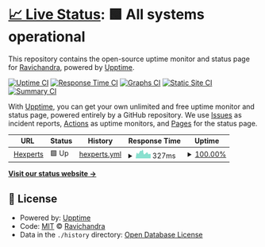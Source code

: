 # [📈 Live Status](https://Ravichandra-C.github.io/HexpertsUptime): <!--live status--> **🟩 All systems operational**

This repository contains the open-source uptime monitor and status page for [Ravichandra](https://Ravichandra-C.github.io/HexpertsUptime), powered by [Upptime](https://github.com/upptime/upptime).

[![Uptime CI](https://github.com/Ravichandra-C/HexpertsUptime/workflows/Uptime%20CI/badge.svg)](https://github.com/Ravichandra-C/HexpertsUptime/actions?query=workflow%3A%22Uptime+CI%22)
[![Response Time CI](https://github.com/Ravichandra-C/HexpertsUptime/workflows/Response%20Time%20CI/badge.svg)](https://github.com/Ravichandra-C/HexpertsUptime/actions?query=workflow%3A%22Response+Time+CI%22)
[![Graphs CI](https://github.com/Ravichandra-C/HexpertsUptime/workflows/Graphs%20CI/badge.svg)](https://github.com/Ravichandra-C/HexpertsUptime/actions?query=workflow%3A%22Graphs+CI%22)
[![Static Site CI](https://github.com/Ravichandra-C/HexpertsUptime/workflows/Static%20Site%20CI/badge.svg)](https://github.com/Ravichandra-C/HexpertsUptime/actions?query=workflow%3A%22Static+Site+CI%22)
[![Summary CI](https://github.com/Ravichandra-C/HexpertsUptime/workflows/Summary%20CI/badge.svg)](https://github.com/Ravichandra-C/HexpertsUptime/actions?query=workflow%3A%22Summary+CI%22)

With [Upptime](https://upptime.js.org), you can get your own unlimited and free uptime monitor and status page, powered entirely by a GitHub repository. We use [Issues](https://github.com/Ravichandra-C/HexpertsUptime/issues) as incident reports, [Actions](https://github.com/Ravichandra-C/HexpertsUptime/actions) as uptime monitors, and [Pages](https://Ravichandra-C.github.io/HexpertsUptime) for the status page.

<!--start: status pages-->
<!-- This summary is generated by Upptime (https://github.com/upptime/upptime) -->
<!-- Do not edit this manually, your changes will be overwritten -->
<!-- prettier-ignore -->
| URL | Status | History | Response Time | Uptime |
| --- | ------ | ------- | ------------- | ------ |
| <img alt="" src="https://icons.duckduckgo.com/ip3/hexperts.hexagon.com.ico" height="13"> [Hexperts](https://hexperts.hexagon.com) | 🟩 Up | [hexperts.yml](https://github.com/Ravichandra-C/HexpertsUptime/commits/HEAD/history/hexperts.yml) | <details><summary><img alt="Response time graph" src="./graphs/hexperts/response-time-week.png" height="20"> 327ms</summary><br><a href="https://Ravichandra-C.github.io/HexpertsUptime/history/hexperts"><img alt="Response time 364" src="https://img.shields.io/endpoint?url=https%3A%2F%2Fraw.githubusercontent.com%2FRavichandra-C%2FHexpertsUptime%2FHEAD%2Fapi%2Fhexperts%2Fresponse-time.json"></a><br><a href="https://Ravichandra-C.github.io/HexpertsUptime/history/hexperts"><img alt="24-hour response time 251" src="https://img.shields.io/endpoint?url=https%3A%2F%2Fraw.githubusercontent.com%2FRavichandra-C%2FHexpertsUptime%2FHEAD%2Fapi%2Fhexperts%2Fresponse-time-day.json"></a><br><a href="https://Ravichandra-C.github.io/HexpertsUptime/history/hexperts"><img alt="7-day response time 327" src="https://img.shields.io/endpoint?url=https%3A%2F%2Fraw.githubusercontent.com%2FRavichandra-C%2FHexpertsUptime%2FHEAD%2Fapi%2Fhexperts%2Fresponse-time-week.json"></a><br><a href="https://Ravichandra-C.github.io/HexpertsUptime/history/hexperts"><img alt="30-day response time 350" src="https://img.shields.io/endpoint?url=https%3A%2F%2Fraw.githubusercontent.com%2FRavichandra-C%2FHexpertsUptime%2FHEAD%2Fapi%2Fhexperts%2Fresponse-time-month.json"></a><br><a href="https://Ravichandra-C.github.io/HexpertsUptime/history/hexperts"><img alt="1-year response time 363" src="https://img.shields.io/endpoint?url=https%3A%2F%2Fraw.githubusercontent.com%2FRavichandra-C%2FHexpertsUptime%2FHEAD%2Fapi%2Fhexperts%2Fresponse-time-year.json"></a></details> | <details><summary><a href="https://Ravichandra-C.github.io/HexpertsUptime/history/hexperts">100.00%</a></summary><a href="https://Ravichandra-C.github.io/HexpertsUptime/history/hexperts"><img alt="All-time uptime 99.88%" src="https://img.shields.io/endpoint?url=https%3A%2F%2Fraw.githubusercontent.com%2FRavichandra-C%2FHexpertsUptime%2FHEAD%2Fapi%2Fhexperts%2Fuptime.json"></a><br><a href="https://Ravichandra-C.github.io/HexpertsUptime/history/hexperts"><img alt="24-hour uptime 100.00%" src="https://img.shields.io/endpoint?url=https%3A%2F%2Fraw.githubusercontent.com%2FRavichandra-C%2FHexpertsUptime%2FHEAD%2Fapi%2Fhexperts%2Fuptime-day.json"></a><br><a href="https://Ravichandra-C.github.io/HexpertsUptime/history/hexperts"><img alt="7-day uptime 100.00%" src="https://img.shields.io/endpoint?url=https%3A%2F%2Fraw.githubusercontent.com%2FRavichandra-C%2FHexpertsUptime%2FHEAD%2Fapi%2Fhexperts%2Fuptime-week.json"></a><br><a href="https://Ravichandra-C.github.io/HexpertsUptime/history/hexperts"><img alt="30-day uptime 100.00%" src="https://img.shields.io/endpoint?url=https%3A%2F%2Fraw.githubusercontent.com%2FRavichandra-C%2FHexpertsUptime%2FHEAD%2Fapi%2Fhexperts%2Fuptime-month.json"></a><br><a href="https://Ravichandra-C.github.io/HexpertsUptime/history/hexperts"><img alt="1-year uptime 99.96%" src="https://img.shields.io/endpoint?url=https%3A%2F%2Fraw.githubusercontent.com%2FRavichandra-C%2FHexpertsUptime%2FHEAD%2Fapi%2Fhexperts%2Fuptime-year.json"></a></details>

<!--end: status pages-->

[**Visit our status website →**](https://Ravichandra-C.github.io/HexpertsUptime)

## 📄 License

- Powered by: [Upptime](https://github.com/upptime/upptime)
- Code: [MIT](./LICENSE) © [Ravichandra](https://Ravichandra-C.github.io/HexpertsUptime)
- Data in the `./history` directory: [Open Database License](https://opendatacommons.org/licenses/odbl/1-0/)
